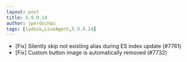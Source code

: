 ```yaml
---
layout: post
title: 5.9.9.14
author: jperdochqu
tags: [ladesk,LiveAgent,5.9.9.14]
---
```


- [Fix] Silently skip not existing alias during ES index update (#7761)
- [Fix] Custom button image is automatically removed (#7732)
